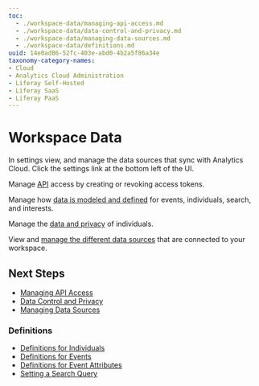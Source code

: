 ```yaml
---
toc:
  - ./workspace-data/managing-api-access.md
  - ./workspace-data/data-control-and-privacy.md
  - ./workspace-data/managing-data-sources.md
  - ./workspace-data/definitions.md
uuid: 14e0ad86-52fc-403e-abd0-4b2a5f86a34e
taxonomy-category-names:
- Cloud
- Analytics Cloud Administration
- Liferay Self-Hosted
- Liferay SaaS
- Liferay PaaS
---
```

# Workspace Data

In settings view, and manage the data sources that sync with Analytics Cloud. Click the settings link at the bottom left of the UI.

Manage [API](./workspace-data/managing-api-access.md) access by creating or revoking access tokens.

Manage how [data is modeled and defined](./workspace-data/definitions.md) for events, individuals, search, and interests.

Manage the [data and privacy](./workspace-data/data-control-and-privacy.md) of individuals.

View and [manage the different data sources](./workspace-data/managing-data-sources.md) that are connected to your workspace.

## Next Steps

- [Managing API Access](./workspace-data/managing-api-access.md)
- [Data Control and Privacy](./workspace-data/data-control-and-privacy.md)
- [Managing Data Sources](./workspace-data/managing-data-sources.md)

### Definitions

- [Definitions for Individuals](./workspace-data/definitions/definitions-for-individuals.md)
- [Definitions for Events](./workspace-data/definitions/definitions-for-events.md)
- [Definitions for Event Attributes](./workspace-data/definitions/definitions-for-event-attributes.md)
- [Setting a Search Query](./workspace-data/definitions/setting-a-search-query.md)
